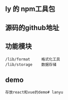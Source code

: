## ly 的 npm工具包

## 源码的github地址

## 功能模块 
    /lib/format     格式化工具
    /lib/storage    数据存储

## demo
    存放react和vue的demo# lanyu
